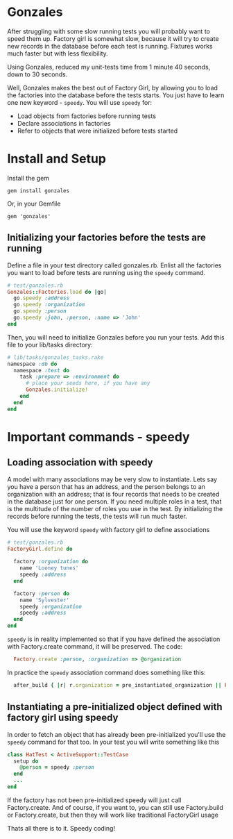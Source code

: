 # Gonzales

After struggling with some slow running tests you will probably want to speed them up. Factory girl is somewhat slow, because it will try to create new records in the database before each test is running. Fixtures works much faster but with less flexibility.

Using Gonzales, reduced my unit-tests time from 1 minute 40 seconds, down to 30 seconds.

Well, Gonzales makes the best out of Factory Girl, by allowing you to load the factories into the database before the tests starts. 
You just have to learn one new keyword - ```speedy```. You will use ```speedy``` for:

   * Load objects from factories before running tests
   * Declare associations in factories
   * Refer to objects that were initialized before tests started

# Install and Setup

Install the gem

    gem install gonzales
    
Or, in your Gemfile

    gem 'gonzales'
    
## Initializing your factories before the tests are running

Define a file in your test directory called gonzales.rb. Enlist all the factories you want to load before tests are running using the ```speedy``` command.

``` Ruby
# test/gonzales.rb
Gonzales::Factories.load do |go|
  go.speedy :address
  go.speedy :organization
  go.speedy :person
  go.speedy :john, :person, :name => 'John'
end
```

Then, you will need to initialize Gonzales before you run your tests.
Add this file to your lib/tasks directory:

``` Ruby
# lib/tasks/gonzales_tasks.rake
namespace :db do
  namespace :test do
    task :prepare => :environment do
      # place your seeds here, if you have any
      Gonzales.initialize!
    end
  end
end
```

# Important commands - speedy

## Loading association with speedy

A model with many associations may be very slow to instantiate. Lets say you have a person that has an address, and the person belongs to an organization with an address; that is four records that needs to be created in the database just for one person. If you need multiple roles in a test, that is the multitude of the number of roles you use in the test. By initializing the records before running the tests, the tests will run much faster.

You will use the keyword ```speedy``` with factory girl to define associations

``` Ruby
# test/gonzales.rb
FactoryGirl.define do
  
  factory :organization do
    name 'Looney tunes'
    speedy :address
  end

  factory :person do
    name 'Sylvester'
    speedy :organization
    speedy :address
  end
end
```

```speedy``` is in reality implemented so that if you have defined the association with Factory.create command, it will be preserved. The code:

``` Ruby
  Factory.create :person, :organization => @organization
```

In practice the ```speedy``` association command does something like this:

``` Ruby
  after_build { |r| r.organization = pre_instantiated_organization || Factory.create(:organization) unless r.organization }
```

## Instantiating a pre-initialized object defined with factory girl using speedy

In order to fetch an object that has already been pre-initialized you'll use the ```speedy``` command for that too.
In your test you will write something like this

``` Ruby
class HatTest < ActiveSupport::TestCase
  setup do
    @person = speedy :person
  end
  ...
end
```

If the factory has not been pre-initialized speedy will just call Factory.create. And of course, if you want to, you can still use Factory.build or Factory.create, but then they will work like traditional FactoryGirl usage

Thats all there is to it. Speedy coding!